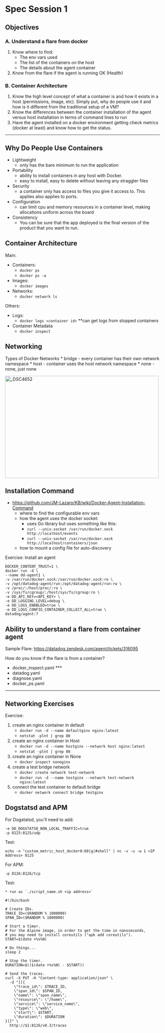 # Spec Session 1


## Objectives
### A. Understand a flare from docker
1. Know where to find:
	* The env vars used
	* The list of the containers on the host
	* The details about the agent container
2. Know from the flare if the agent is running OK (Health)

### B. Container Architecture
1. Know the high level concept of what a container is and how it exists in a host (permissions, image, etc). Simply put, why do people use it and how is it different from the traditional setup of a VM? 
2. Know the differences between the container installation of the agent versus host installation in terms of command lines to run
3. Have the agent installed on a docker environment getting check metrics (docker at least) and know how to get the status.

---

## Why Do People Use Containers

- Lightweight
	- only has the bare minimum to run the application
- Portability
	- ability to install containers in any host with Docker.
	- easy to install, easy to delete without leaving any straggler files
- Security
	- a container only has access to files you give it access to. This applies also applies to ports.
- Configuration
	- can limit cpu and memory resources in a container level, making allocations uniform across the board
 - Consistency
	- You can be sure that the app deployed is the final version of the product that you want to run.


## Container Architecture

Main:
* Containers: 
	- `docker ps`
	- `docker ps -a`
* Images:
	- `docker images`
* Networks:
	- `docker network ls`

Others:
*  Logs:
	- `docker logs <container id>` **can get logs from stopped containers
* Container Metadata
	-  `docker inspect`

## Networking

Types of Docker Networks
	* bridge - every container has their own network namespace
	* host - container uses the host network namespace
	* none - none, just none
	
<img src="https://user-images.githubusercontent.com/30991348/87386124-1d6aad80-c5e3-11ea-927b-6e37a17afd3e.png" width="500" height="332" alt="_DSC4652"></a>


## Installation Command
- https://github.com/JM-Lazaro/KB/wiki/Docker-Agent-Installation-Command
	- where to find the configurable env vars
	- how the agent uses the docker socket:
		- uses Go library but uses something like this:
		* `curl --unix-socket /var/run/docker.sock http://localhost/events`
		* `curl --unix-socket /var/run/docker.sock http://localhost/containers/json`
	- how to mount a config file for auto-discovery

Exercise: Install an agent

```
DOCKER_CONTENT_TRUST=1 \
docker run -d \
--name dd-agent1 \
-v /var/run/docker.sock:/var/run/docker.sock:ro \
-v /opt/datadog-agent/run:/opt/datadog-agent/run:rw \
-v /proc/:/host/proc/:ro \
-v /sys/fs/cgroup/:/host/sys/fs/cgroup:ro \
-e DD_API_KEY=<API_KEY> \
-e DD_LOGGING_LEVEL=debug \
-e DD_LOGS_ENABLED=true \
-e DD_LOGS_CONFIG_CONTAINER_COLLECT_ALL=true \
datadog/agent:7
```


## Ability to understand a flare from container agent
Sample Flare: https://datadog.zendesk.com/agent/tickets/316095

How do you know if the flare is from a container?
- docker_inspect.yaml ***
- datadog.yaml
- diagnose.yaml
- docker_ps.yaml

---

## Networking Exercises
	

Exercise:
1. create an nginx container in default
	* `docker run -d --name defaultginx nginx:latest`
	* `netstat -plnt | grep 80`
2. create an nginx container in Host
	* `docker run -d --name hostginx --network host nginx:latest`
	* `netstat -plnt | grep 80`
3. create an nginx container in None
	* `docker inspect noneginx`
4. create a test bridge network
	* `docker create network test-network`
	* `docker run -d --name testginx --network test-network nginx:latest`
5. connect the test container to default bridge
	* `docker network connect bridge testginx`


## Dogstatsd and APM
For Dogstatsd, you'll need to add:
```
-e DD_DOGSTATSD_NON_LOCAL_TRAFFIC=true
-p 8125:8125/udp
```

Test:
```
echo -n "custom_metric_host_docker0:60|g|#shell" | nc -v -u -w 1 <IP Address> 8125
```

For APM:
```
-p 8126:8126/tcp
```

Test:

	* run as `./script_name.sh <ip address>`

```
#!/bin/bash

# Create IDs.
TRACE_ID=($RANDOM % 1000000)
SPAN_ID=($RANDOM % 1000000)

# Start a timer.
# For the Alpine image, in order to get the time in nanoseconds,
# you may need to install coreutils ("apk add coreutils").
START=$(date +%s%N)

# Do things...
sleep 2

# Stop the timer.
DURATION=$(($(date +%s%N) - $START))

# Send the traces.
curl -X PUT -H "Content-type: application/json" \
  -d "[[{
    \"trace_id\": $TRACE_ID,
    \"span_id\": $SPAN_ID,
    \"name\": \"span_name\",
    \"resource\": \"/home\",
    \"service\": \"service_name\",
    \"type\": \"web\",
    \"start\": $START,
    \"duration\": $DURATION
}]]" \
  http://$1:8126/v0.3/traces
```

